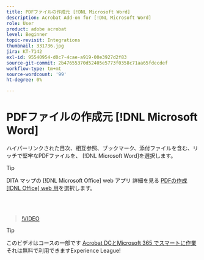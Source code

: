 ```yaml
---
title: PDFファイルの作成元 [!DNL Microsoft Word]
description: Acrobat Add-on for [!DNL Microsoft Word]
role: User
product: adobe acrobat
level: Beginner
topic-revisit: Integrations
thumbnail: 331736.jpg
jira: KT-7142
exl-id: 95540954-d0c7-4cae-a919-00e3927d2f83
source-git-commit: 2b47655370d52405e5773f0358c71aa65fdecdef
workflow-type: tm+mt
source-wordcount: '99'
ht-degree: 0%

---
```


# PDFファイルの作成元 [!DNL Microsoft Word]

ハイパーリンクされた目次、相互参照、ブックマーク、添付ファイルを含む、リッチで堅牢なPDFファイルを、 [!DNL Microsoft Word]を選択します。

>[!TIP]
>
>DITA マップの [!DNL Microsoft Office] web アプリ 詳細を見る [PDFの作成 [!DNL Office] web 用](../integrate/createofficeweb.md)を選択します。

<br> 

>[!VIDEO](https://video.tv.adobe.com/v/331736?quality=12&learn=on&hidetitle=true)

>[!TIP]
>
>このビデオはコースの一部です [Acrobat DCとMicrosoft 365 でスマートに作業](https://experienceleague.adobe.com/?recommended=Acrobat-U-1-2021.microsoft365) それは無料で利用できますExperience League!